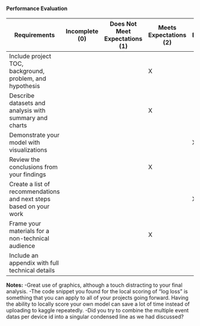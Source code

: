 #### Performance Evaluation

| Requirements | Incomplete (0) | Does Not Meet Expectations (1) | Meets Expectations (2) | Exceeds Expectations (3) |
|---|---|---|---|---|
| Include project TOC, background, problem, and hypothesis | | |X | |
| Describe datasets and analysis with summary and charts | | |X | |
| Demonstrate your model with visualizations| | | |X |
| Review the conclusions from your findings | | |X | |
| Create a list of recommendations and next steps based on your work | | | |X |
| Frame your materials for a non-technical audience | | |X | |
| Include an appendix with full technical details  | | | | |


**Notes:**
-Great use of graphics, although a touch distracting to your final analysis. 
-The code snippet you found for the local scoring of  “log loss” is something that you can apply to all of your projects going forward. Having the ability to locally score your own model can save a lot of time instead of uploading to kaggle repeatedly.
-Did you try to combine the multiple event datas per device id into a singular condensed line as we had discussed? 
